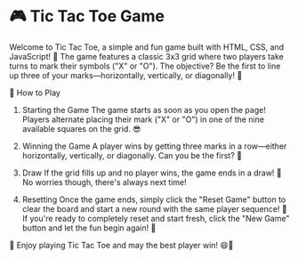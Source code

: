 # 🎮 Tic Tac Toe Game
Welcome to Tic Tac Toe, a simple and fun game built with HTML, CSS, and JavaScript! 🎉 The game features a classic 3x3 grid where two players take turns to mark their symbols ("X" or "O"). The objective? Be the first to line up three of your marks—horizontally, vertically, or diagonally! 🤩

🚀 How to Play
1. Starting the Game
The game starts as soon as you open the page! Players alternate placing their mark ("X" or "O") in one of the nine available squares on the grid. 😎

3. Winning the Game
A player wins by getting three marks in a row—either horizontally, vertically, or diagonally. Can you be the first? 🥇

5. Draw
If the grid fills up and no player wins, the game ends in a draw! 😬 No worries though, there's always next time!

7. Resetting
Once the game ends, simply click the "Reset Game" button to clear the board and start a new round with the same player sequence! 🔁
If you're ready to completely reset and start fresh, click the "New Game" button and let the fun begin again! 🎉

🎉 Enjoy playing Tic Tac Toe and may the best player win! 😄🎉
